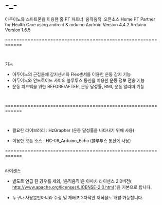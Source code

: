 # -_-
아두이노와 스마트폰을 이용한 홈 PT 파트너 '움직움직' 오픈소스
 Home PT Partner for Health Care using android & arduino
     Android Version 4.4.2
     Arduino Version 1.6.5

============================================================

<br/>

기능

- 아두이노의 근접물체 감지센서와 Flex센서를 이용한 운동 감지 기능
- 아두이노와 안드로이드 사이의 블루투스 통신을 이용한 운동 정보 전송 기능
- 운동 피드백을 위한 BEFORE/AFTER, 운동 달성률, BMI, 운동 알리미 기능

<br/>

============================================================

<br/>

- 필요한 라이브러리 : HzGrapher (운동 달성률을 나타내기 위해 사용)

- 이용한 오픈 소스  : HC-06_Arduino_Echo (블루투스 통신에 사용)


============================================================

<br/>
라이센스

- 별도로 언급 된 경우를 제외, '움직움직'은 아파치 라이센스 2.0버전( http://www.apache.org/licenses/LICENSE-2.0.html )을 기본으로 합니다.

- 누구나 사용뿐만아니라 수정 및 재배포 2차적인 저작물도 개발 가능합니다. 

<br/><br/>

